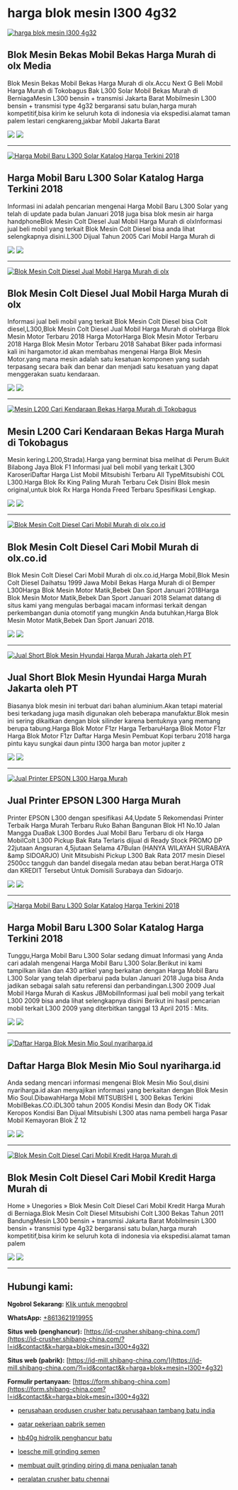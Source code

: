 # harga blok mesin l300 4g32

<a href="https://swt.shibang-china.com/?l=id&img&k=harga+blok+mesin+l300+4g32" target="_blank">![harga blok mesin l300 4g32](http://static.shibang-china.com/all-800x300/236.jpg)</a>

## Blok Mesin Bekas Mobil Bekas Harga Murah di olx Media
Blok Mesin Bekas Mobil Bekas Harga Murah di olx.Accu Next G Beli Mobil Harga Murah di Tokobagus Bak L300 Solar Mobil Bekas Murah di BerniagaMesin L300 bensin + transmisi Jakarta Barat Mobilmesin L300 bensin + transmisi type 4g32 bergaransi satu bulan,harga murah kompetitif,bisa kirim ke seluruh kota di indonesia via ekspedisi.alamat taman palem lestari cengkareng,jakbar Mobil Jakarta Barat


<a href="https://whatsapp.shibangsoft.com/WhatsApp.php" target="_blank" title="WhatsApp">![](http://static.shibang-china.com/icon/whatsapp.png)</a> <a href="https://swt.shibang-china.com/?l=id&icon&k=harga+blok+mesin+l300+4g32" target="_blank">![](http://static.shibang-china.com/icon/chat-id.png)</a>

---

<a href="https://swt.shibang-china.com/?l=id&img&k=harga+blok+mesin+l300+4g32" target="_blank">![Harga Mobil Baru L300 Solar Katalog Harga Terkini 2018](http://static.shibang-china.com/all-800x300/407.jpg)</a>

## Harga Mobil Baru L300 Solar Katalog Harga Terkini 2018
Informasi ini adalah pencarian mengenai Harga Mobil Baru L300 Solar yang telah di update pada bulan Januari 2018 juga bisa blok mesin air harga handphoneBlok Mesin Colt Diesel Jual Mobil Harga Murah di olxInformasi jual beli mobil yang terkait Blok Mesin Colt Diesel bisa anda lihat selengkapnya disini.L300 Dijual Tahun 2005 Cari Mobil Harga Murah di


<a href="https://whatsapp.shibangsoft.com/WhatsApp.php" target="_blank" title="WhatsApp">![](http://static.shibang-china.com/icon/whatsapp.png)</a> <a href="https://swt.shibang-china.com/?l=id&icon&k=harga+blok+mesin+l300+4g32" target="_blank">![](http://static.shibang-china.com/icon/chat-id.png)</a>

---

<a href="https://swt.shibang-china.com/?l=id&img&k=harga+blok+mesin+l300+4g32" target="_blank">![Blok Mesin Colt Diesel Jual Mobil Harga Murah di olx](http://static.shibang-china.com/all-800x300/1343.jpg)</a>

## Blok Mesin Colt Diesel Jual Mobil Harga Murah di olx
Informasi jual beli mobil yang terkait Blok Mesin Colt Diesel bisa Colt diesel,L300,Blok Mesin Colt Diesel Jual Mobil Harga Murah di olxHarga Blok Mesin Motor Terbaru 2018 Harga MotorHarga Blok Mesin Motor Terbaru 2018 Harga Blok Mesin Motor Terbaru 2018 Sahabat Biker pada informasi kali ini hargamotor.id akan membahas mengenai Harga Blok Mesin Motor.yang mana mesin adalah satu kesatuan komponen yang sudah terpasang secara baik dan benar dan menjadi satu kesatuan yang dapat menggerakan suatu kendaraan.


<a href="https://whatsapp.shibangsoft.com/WhatsApp.php" target="_blank" title="WhatsApp">![](http://static.shibang-china.com/icon/whatsapp.png)</a> <a href="https://swt.shibang-china.com/?l=id&icon&k=harga+blok+mesin+l300+4g32" target="_blank">![](http://static.shibang-china.com/icon/chat-id.png)</a>

---

<a href="https://swt.shibang-china.com/?l=id&img&k=harga+blok+mesin+l300+4g32" target="_blank">![Mesin L200 Cari Kendaraan Bekas Harga Murah di Tokobagus](http://static.shibang-china.com/all-800x300/442.jpg)</a>

## Mesin L200 Cari Kendaraan Bekas Harga Murah di Tokobagus
Mesin kering.L200,Strada).Harga yang berminat bisa melihat di Perum Bukit Bilabong Jaya Blok F1 Informasi jual beli mobil yang terkait L300 KaroseriDaftar Harga List Mobil Mitsubishi Terbaru All TypeMitsubishi COL L300.Harga Blok Rx King Paling Murah Terbaru Cek Disini Blok mesin original,untuk blok Rx Harga Honda Freed Terbaru Spesifikasi Lengkap.


<a href="https://whatsapp.shibangsoft.com/WhatsApp.php" target="_blank" title="WhatsApp">![](http://static.shibang-china.com/icon/whatsapp.png)</a> <a href="https://swt.shibang-china.com/?l=id&icon&k=harga+blok+mesin+l300+4g32" target="_blank">![](http://static.shibang-china.com/icon/chat-id.png)</a>

---

<a href="https://swt.shibang-china.com/?l=id&img&k=harga+blok+mesin+l300+4g32" target="_blank">![Blok Mesin Colt Diesel Cari Mobil Murah di olx.co.id](http://static.shibang-china.com/all-800x300/1527.jpg)</a>

## Blok Mesin Colt Diesel Cari Mobil Murah di olx.co.id
Blok Mesin Colt Diesel Cari Mobil Murah di olx.co.id,Harga Mobil,Blok Mesin Colt Diesel Daihatsu 1999 Jawa Mobil Bekas Harga Murah di ol Bemper L300Harga Blok Mesin Motor Matik,Bebek Dan Sport Januari 2018Harga Blok Mesin Motor Matik,Bebek Dan Sport Januari 2018 Selamat datang di situs kami yang mengulas berbagai macam informasi terkait dengan perkembangan dunia otomotif yang mungkin Anda butuhkan,Harga Blok Mesin Motor Matik,Bebek Dan Sport Januari 2018.


<a href="https://whatsapp.shibangsoft.com/WhatsApp.php" target="_blank" title="WhatsApp">![](http://static.shibang-china.com/icon/whatsapp.png)</a> <a href="https://swt.shibang-china.com/?l=id&icon&k=harga+blok+mesin+l300+4g32" target="_blank">![](http://static.shibang-china.com/icon/chat-id.png)</a>

---

<a href="https://swt.shibang-china.com/?l=id&img&k=harga+blok+mesin+l300+4g32" target="_blank">![Jual Short Blok Mesin Hyundai Harga Murah Jakarta oleh PT](http://static.shibang-china.com/all-800x300/699.jpg)</a>

## Jual Short Blok Mesin Hyundai Harga Murah Jakarta oleh PT
Biasanya blok mesin ini terbuat dari bahan aluminium.Akan tetapi material besi terkadang juga masih digunakan oleh beberapa manufaktur.Blok mesin ini sering dikaitkan dengan blok silinder karena bentuknya yang memang berupa tabung.Harga Blok Motor F1zr Harga TerbaruHarga Blok Motor F1zr Harga Blok Motor F1zr Daftar Harga Mesin Pembuat Kopi terbaru 2018 harga pintu kayu sungkai daun pintu l300 harga ban motor jupiter z


<a href="https://whatsapp.shibangsoft.com/WhatsApp.php" target="_blank" title="WhatsApp">![](http://static.shibang-china.com/icon/whatsapp.png)</a> <a href="https://swt.shibang-china.com/?l=id&icon&k=harga+blok+mesin+l300+4g32" target="_blank">![](http://static.shibang-china.com/icon/chat-id.png)</a>

---

<a href="https://swt.shibang-china.com/?l=id&img&k=harga+blok+mesin+l300+4g32" target="_blank">![Jual Printer EPSON L300 Harga Murah](http://static.shibang-china.com/all-800x300/1051.jpg)</a>

## Jual Printer EPSON L300 Harga Murah
Printer EPSON L300 dengan spesifikasi A4,Update 5 Rekomendasi Printer Terbaik Harga Murah Terbaru Ruko Bahan Bangunan Blok H1 No.10 Jalan Mangga DuaBak L300 Bordes Jual Mobil Baru Terbaru di olx Harga MobilColt L300 Pickup Bak Rata Terlaris dijual di Ready Stock PROMO DP 22jutaan Angsuran 4,5jutaan Selama 47Bulan (HANYA WILAYAH SURABAYA &amp SIDOARJO) Unit Mitsubishi Pickup L300 Bak Rata 2017 mesin Diesel 2500cc tangguh dan bandel disegala medan atau beban berat.Harga OTR dan KREDIT Tersebut Untuk Domisili Surabaya dan Sidoarjo.


<a href="https://whatsapp.shibangsoft.com/WhatsApp.php" target="_blank" title="WhatsApp">![](http://static.shibang-china.com/icon/whatsapp.png)</a> <a href="https://swt.shibang-china.com/?l=id&icon&k=harga+blok+mesin+l300+4g32" target="_blank">![](http://static.shibang-china.com/icon/chat-id.png)</a>

---

<a href="https://swt.shibang-china.com/?l=id&img&k=harga+blok+mesin+l300+4g32" target="_blank">![Harga Mobil Baru L300 Solar Katalog Harga Terkini 2018](http://static.shibang-china.com/all-800x300/353.jpg)</a>

## Harga Mobil Baru L300 Solar Katalog Harga Terkini 2018
Tunggu,Harga Mobil Baru L300 Solar sedang dimuat Informasi yang Anda cari adalah mengenai Harga Mobil Baru L300 Solar.Berikut ini kami tampilkan iklan dan 430 artikel yang berkaitan dengan Harga Mobil Baru L300 Solar yang telah diperbarui pada bulan Januari 2018 Juga bisa Anda jadikan sebagai salah satu referensi dan perbandingan.L300 2009 Jual Mobil Harga Murah di Kaskus JBMobilInformasi jual beli mobil yang terkait L300 2009 bisa anda lihat selengkapnya disini Berikut ini hasil pencarian mobil terkait L300 2009 yang diterbitkan tanggal 13 April 2015 : Mits.


<a href="https://whatsapp.shibangsoft.com/WhatsApp.php" target="_blank" title="WhatsApp">![](http://static.shibang-china.com/icon/whatsapp.png)</a> <a href="https://swt.shibang-china.com/?l=id&icon&k=harga+blok+mesin+l300+4g32" target="_blank">![](http://static.shibang-china.com/icon/chat-id.png)</a>

---

<a href="https://swt.shibang-china.com/?l=id&img&k=harga+blok+mesin+l300+4g32" target="_blank">![Daftar Harga Blok Mesin Mio Soul nyariharga.id](http://static.shibang-china.com/all-800x300/714.jpg)</a>

## Daftar Harga Blok Mesin Mio Soul nyariharga.id
Anda sedang mencari informasi mengenai Blok Mesin Mio Soul,disini nyariharga.id akan menyajikan informasi yang berkaitan dengan Blok Mesin Mio Soul.DibawahHarga Mobil MITSUBISHI L 300 Bekas Terkini MobilBekas.CO.iDL300 tahun 2005 Kondisi Mesin dan Body OK Tidak Keropos Kondisi Ban Dijual Mitsubishi L300 atas nama pembeli harga Pasar Mobil Kemayoran Blok Z 12


<a href="https://whatsapp.shibangsoft.com/WhatsApp.php" target="_blank" title="WhatsApp">![](http://static.shibang-china.com/icon/whatsapp.png)</a> <a href="https://swt.shibang-china.com/?l=id&icon&k=harga+blok+mesin+l300+4g32" target="_blank">![](http://static.shibang-china.com/icon/chat-id.png)</a>

---

<a href="https://swt.shibang-china.com/?l=id&img&k=harga+blok+mesin+l300+4g32" target="_blank">![Blok Mesin Colt Diesel Cari Mobil Kredit Harga Murah di](http://static.shibang-china.com/all-800x300/1409.jpg)</a>

## Blok Mesin Colt Diesel Cari Mobil Kredit Harga Murah di
Home » Unegories » Blok Mesin Colt Diesel Cari Mobil Kredit Harga Murah di Berniaga.Blok Mesin Colt Diesel Mitsubishi Colt L300 Bekas Tahun 2011 BandungMesin L300 bensin + transmisi Jakarta Barat Mobilmesin L300 bensin + transmisi type 4g32 bergaransi satu bulan,harga murah kompetitif,bisa kirim ke seluruh kota di indonesia via ekspedisi.alamat taman palem


<a href="https://whatsapp.shibangsoft.com/WhatsApp.php" target="_blank" title="WhatsApp">![](http://static.shibang-china.com/icon/whatsapp.png)</a> <a href="https://swt.shibang-china.com/?l=id&icon&k=harga+blok+mesin+l300+4g32" target="_blank">![](http://static.shibang-china.com/icon/chat-id.png)</a>

---
## Hubungi kami:

**Ngobrol Sekarang:** [Klik untuk mengobrol](https://swt.shibang-china.com?l=id&contact&k=harga+blok+mesin+l300+4g32)

**WhatsApp:**  [+8613621919955](https://whatsapp.shibangsoft.com/WhatsApp.php)

**Situs web (penghancur):** [https://id-crusher.shibang-china.com/](https://id-crusher.shibang-china.com/?l=id&contact&k=harga+blok+mesin+l300+4g32)

**Situs web (pabrik):** [https://id-mill.shibang-china.com/](https://id-mill.shibang-china.com/?l=id&contact&k=harga+blok+mesin+l300+4g32)

**Formulir pertanyaan:** [https://form.shibang-china.com](https://form.shibang-china.com?l=id&contact&k=harga+blok+mesin+l300+4g32)

* [perusahaan produsen crusher batu perusahaan tambang batu india](../48/perusahaan%20produsen%20crusher%20batu%20perusahaan%20tambang%20batu%20india.md)

* [qatar pekerjaan pabrik semen](../45/qatar%20pekerjaan%20pabrik%20semen.md)

* [hb40g hidrolik penghancur batu](../44/hb40g%20hidrolik%20penghancur%20batu.md)

* [loesche mill grinding semen](../41/loesche%20mill%20grinding%20semen.md)

* [membuat quilt grinding piring di mana penjualan tanah](../42/membuat%20quilt%20grinding%20piring%20di%20mana%20penjualan%20tanah.md)

* [peralatan crusher batu chennai](../50/peralatan%20crusher%20batu%20chennai.md)